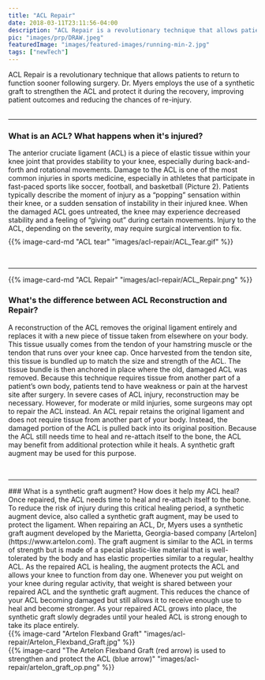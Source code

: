 ```yaml
---
title: "ACL Repair"
date: 2018-03-11T23:11:56-04:00
description: "ACL Repair is a revolutionary technique that allows patients to return to function sooner following surgery"
pic: "images/prp/DRAW.jpeg"
featuredImage: "images/featured-images/running-min-2.jpg"
tags: ["newTech"]
---
```



ACL Repair is a revolutionary technique that allows patients to return to function sooner following surgery. Dr. Myers employs the use of a synthetic graft to strengthen the ACL and protect it during the recovery, improving patient outcomes and reducing the chances of re-injury.   
<br><hr>

<div class="row weak-center">
    <div class="col-sm-6" style="margin-bottom:10px;">
        <h3> What is an ACL? What happens when it's injured? </h3> 
        The anterior cruciate ligament (ACL) is a piece of elastic tissue within your knee joint that provides stability to your knee, especially during back-and-forth and rotational movements. Damage to the ACL is one of the most common injuries in sports medicine, especially in athletes that participate in fast-paced sports like soccer, football, and basketball (Picture 2). Patients typically describe the moment of injury as a “popping” sensation within their knee, or a sudden sensation of instability in their injured knee. When the damaged ACL goes untreated, the knee may experience decreased stability and a feeling of “giving out” during certain movements.  Injury to the ACL, depending on the severity, may require surgical intervention to fix.
    </div>
    <div class="col-sm-6 no-gutters" style="margin-bottom:10px;">
      {{% image-card-md "ACL tear" "images/acl-repair/ACL_Tear.gif" %}}
    </div>
</div>

<br><hr>


<div class="row weak-center">
    <div class="col-sm-6 no-gutters">
        {{% image-card-md "ACL Repair" "images/acl-repair/ACL_Repair.png" %}}
    </div>
    <div class="col-sm-6">
     <h3> What's the difference between ACL Reconstruction and Repair? </h3> A reconstruction of the ACL removes the original ligament entirely and replaces it with a new piece of tissue taken from elsewhere on your body. This tissue usually comes from the tendon of your hamstring muscle or the tendon that runs over your knee cap. Once harvested from the tendon site, this tissue is bundled up to match the size and strength of the ACL.  The tissue bundle is then anchored in place where the old, damaged ACL was removed. Because this technique requires tissue from another part of a patient’s own body, patients tend to have weakness or pain at the harvest site after surgery. In severe cases of ACL injury, reconstruction may be necessary. However, for moderate or mild injuries, some surgeons may opt to repair the ACL instead. An ACL repair retains the original ligament and does not require tissue from another part of your body. Instead, the damaged portion of the ACL is pulled back into its original position. Because the ACL still needs time to heal and re-attach itself to the bone, the ACL may benefit from additional protection while it heals. A synthetic graft augment may be used for this purpose. 
    </div>
</div>

<br><hr>
<div class = "container weak-center">
### What is a synthetic graft augment? How does it help my ACL heal?  
Once repaired, the ACL needs time to heal and re-attach itself to the bone. To reduce the risk of injury during this critical healing period, a synthetic augment device, also called a synthetic graft augment, may be used to protect the ligament. When repairing an ACL, Dr, Myers uses a synthetic graft augment developed by the Marietta, Georgia-based company [Artelon](https://www.artelon.com). The graft augment is similar to the ACL in terms of strength but is made of a special plastic-like material that is well-tolerated by the body and has elastic properties similar to a regular, healthy ACL. As the repaired ACL is healing, the augment protects the ACL and allows your knee to function from day one. Whenever you put weight on your knee during regular activity, that weight is shared between your repaired ACL and the synthetic graft augment. This reduces the chance of your ACL becoming damaged but still allows it to receive enough use to heal and become stronger. As your repaired ACL grows into place, the synthetic graft slowly degrades until your healed ACL is strong enough to take its place entirely.
</div>

<div class="row weak-center">
    <div class="col-sm-6">
        {{% image-card "Artelon Flexband Graft" "images/acl-repair/Artelon_Flexband_Graft.jpg" %}}
    </div>
    <div class="col-sm-6">
      {{% image-card "The Artelon Flexband Graft (red arrow) is used to strengthen and protect the ACL (blue arrow)" "images/acl-repair/artelon_graft_op.png" %}}
    </div>
</div>
